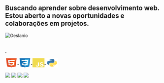 ## Buscando aprender sobre desenvolvimento web. Estou aberto a novas oportunidades e colaborações em projetos. 
<p align="left"> <img src="https://komarev.com/ghpvc/?username=Geslani&label=Profile%20views&color=0e75b6&style=flat" alt="Geslanio" /> </p>

<br>
    <div>
        <a href="">
            <img heigh="180em"src="https://github-readme-stats.vercel.app/api?username=Geslanio&show_icons=true&theme=dark" alt="">
            <img heigh="180em"src="https://github-readme-stats.vercel.app/api/top-langs/?username=Geslanio&theme=dark" alt="">
    </div>
  
  <div style="display: inline_block"><br>  
  <img align="center" alt="Rafa-HTML" height="30" width="40" src="https://raw.githubusercontent.com/devicons/devicon/master/icons/html5/html5-original.svg">
  <img align="center" alt="Rafa-CSS" height="30" width="40" src="https://raw.githubusercontent.com/devicons/devicon/master/icons/css3/css3-original.svg">
  <img align="center" alt="Rafa-Js" height="30" width="40" src="https://raw.githubusercontent.com/devicons/devicon/master/icons/javascript/javascript-plain.svg">
  <img align="center" alt="Rafa-Python" height="30" width="40" src="https://raw.githubusercontent.com/devicons/devicon/master/icons/python/python-original.svg">
</div>  

<br>

<div> 
  <a href="https://br.linkedin.com/in/geslanio" target="_blank"><img src="https://img.shields.io/badge/-LinkedIn-%230077B5?style=for-the-badge&logo=linkedin&logoColor=white" target="_blank"></a> 
  <a href="https://www.instagram.com/geslanio" target="_blank"><img src="https://img.shields.io/badge/-Instagram-%23E4405F?style=for-the-badge&logo=instagram&logoColor=white" target="_blank"></a>
  <a href="https://www.duolingo.com/profile/Geslanio" target="_blank"><img src="https://img.shields.io/badge/Duolingo-58CC02?style=for-the-badge&logo=Duolingo&logoColor=white" target="_blank"></a>
  <a href="https://api.whatsapp.com/send/?phone=557988785682&text&type=phone_number&app_absent=0)" target="_blank"><img src="https://img.shields.io/badge/WhatsApp-25D366?style=for-the-badge&logo=whatsapp&logoColor=white" target="_blank"></a>
</div>
